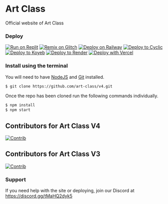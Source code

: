 # Art Class
Official website of Art Class

### Deploy
[![Run on Replit](https://binbashbanana.github.io/deploy-buttons/buttons/remade/replit.svg)](https://replit.com/github/art-class/v4)
[![Remix on Glitch](https://binbashbanana.github.io/deploy-buttons/buttons/remade/glitch.svg)](https://glitch.com/edit/#!/import/github/art-class/v4)
[![Deploy on Railway](https://binbashbanana.github.io/deploy-buttons/buttons/remade/railway.svg)](https://railway.app/new/template?template=https://github.com/art-class/v4)
[![Deploy to Cyclic](https://binbashbanana.github.io/deploy-buttons/buttons/remade/cyclic.svg)](https://app.cyclic.sh/api/app/deploy/art-class/v4)
[![Deploy to Koyeb](https://binbashbanana.github.io/deploy-buttons/buttons/remade/koyeb.svg)](https://app.koyeb.com/deploy?type=git&repository=github.com/art-class/v4&branch=main&name=v4)
[![Deploy to Render](https://binbashbanana.github.io/deploy-buttons/buttons/remade/render.svg)](https://render.com/deploy?repo=https://github.com/art-class/v4)
[![Deploy with Vercel](https://binbashbanana.github.io/deploy-buttons/buttons/remade/vercel.svg)](https://vercel.com/new/clone?repositoryurl=https://github.com/art-class/v4)

### Install using the terminal
You will need to have [NodeJS](https://nodejs.org) and [Git](https://git-scm.com/download) installed.
````bash
$ git clone https://github.com/art-class/v4.git
````
Once the repo has been cloned run the following commands individually.
````bash
$ npm install
$ npm start
````
## Contributors for Art Class V4

[![Contrib](https://contrib.rocks/image?repo=art-class/v4#)](https://github.com/art-class/v4/graphs/contributors)

## Contributors for Art Class V3

[![Contrib](https://contrib.rocks/image?repo=art-class/v3#)](https://github.com/art-class/v3/graphs/contributors)

### Support
If you need help with the site or deploying, join our Discord at https://discord.gg/tMaHQ2dyk5

